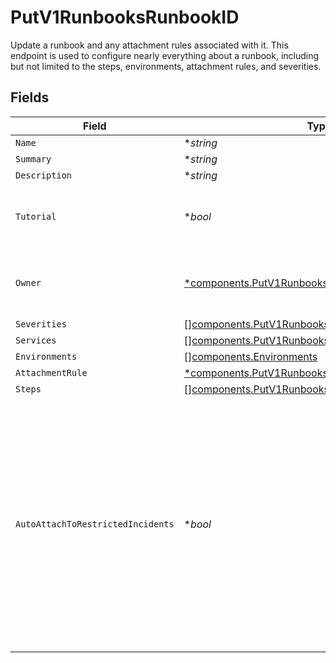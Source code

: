 # PutV1RunbooksRunbookID

Update a runbook and any attachment rules associated with it. This endpoint is used to configure nearly everything
about a runbook, including but not limited to the steps, environments, attachment rules, and severities.



## Fields

| Field                                                                                                                                                                                                               | Type                                                                                                                                                                                                                | Required                                                                                                                                                                                                            | Description                                                                                                                                                                                                         |
| ------------------------------------------------------------------------------------------------------------------------------------------------------------------------------------------------------------------- | ------------------------------------------------------------------------------------------------------------------------------------------------------------------------------------------------------------------- | ------------------------------------------------------------------------------------------------------------------------------------------------------------------------------------------------------------------- | ------------------------------------------------------------------------------------------------------------------------------------------------------------------------------------------------------------------- |
| `Name`                                                                                                                                                                                                              | **string*                                                                                                                                                                                                           | :heavy_minus_sign:                                                                                                                                                                                                  | N/A                                                                                                                                                                                                                 |
| `Summary`                                                                                                                                                                                                           | **string*                                                                                                                                                                                                           | :heavy_minus_sign:                                                                                                                                                                                                  | N/A                                                                                                                                                                                                                 |
| `Description`                                                                                                                                                                                                       | **string*                                                                                                                                                                                                           | :heavy_minus_sign:                                                                                                                                                                                                  | N/A                                                                                                                                                                                                                 |
| `Tutorial`                                                                                                                                                                                                          | **bool*                                                                                                                                                                                                             | :heavy_minus_sign:                                                                                                                                                                                                  | Whether or not this runbook is a tutorial runbook                                                                                                                                                                   |
| `Owner`                                                                                                                                                                                                             | [*components.PutV1RunbooksRunbookIDOwner](../../models/components/putv1runbooksrunbookidowner.md)                                                                                                                   | :heavy_minus_sign:                                                                                                                                                                                                  | An object representing a Team that owns the runbook                                                                                                                                                                 |
| `Severities`                                                                                                                                                                                                        | [][components.PutV1RunbooksRunbookIDSeverities](../../models/components/putv1runbooksrunbookidseverities.md)                                                                                                        | :heavy_minus_sign:                                                                                                                                                                                                  | N/A                                                                                                                                                                                                                 |
| `Services`                                                                                                                                                                                                          | [][components.PutV1RunbooksRunbookIDServices](../../models/components/putv1runbooksrunbookidservices.md)                                                                                                            | :heavy_minus_sign:                                                                                                                                                                                                  | N/A                                                                                                                                                                                                                 |
| `Environments`                                                                                                                                                                                                      | [][components.Environments](../../models/components/environments.md)                                                                                                                                                | :heavy_minus_sign:                                                                                                                                                                                                  | N/A                                                                                                                                                                                                                 |
| `AttachmentRule`                                                                                                                                                                                                    | [*components.PutV1RunbooksRunbookIDAttachmentRule](../../models/components/putv1runbooksrunbookidattachmentrule.md)                                                                                                 | :heavy_minus_sign:                                                                                                                                                                                                  | N/A                                                                                                                                                                                                                 |
| `Steps`                                                                                                                                                                                                             | [][components.PutV1RunbooksRunbookIDSteps](../../models/components/putv1runbooksrunbookidsteps.md)                                                                                                                  | :heavy_minus_sign:                                                                                                                                                                                                  | N/A                                                                                                                                                                                                                 |
| `AutoAttachToRestrictedIncidents`                                                                                                                                                                                   | **bool*                                                                                                                                                                                                             | :heavy_minus_sign:                                                                                                                                                                                                  | Whether or not this runbook should be automatically attached to restricted incidents. Note that setting this to `true` will prevent it from being attached to public incidents, even manually. Defaults to `false`. |